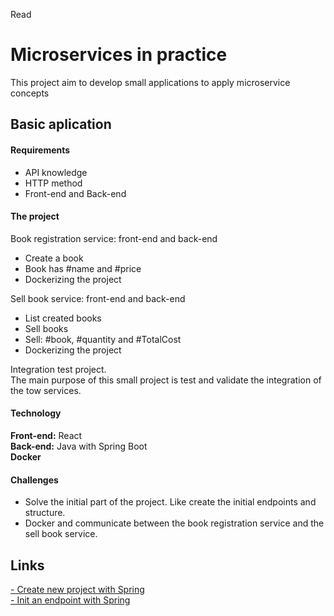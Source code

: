 Read

# Microservices in practice
This project aim to develop small applications to apply microservice concepts

## Basic aplication

#### Requirements 
- API knowledge
- HTTP method
- Front-end and Back-end 

#### The project
Book registration service: front-end and back-end
  - Create a book
  - Book has #name and #price
  - Dockerizing the project

Sell book service: front-end and back-end
  - List created books
  - Sell books
  - Sell: #book, #quantity and #TotalCost 
  - Dockerizing the project

Integration test project.  
The main purpose of this small project is test and validate the integration of the tow services.

#### Technology

**Front-end:** React  
**Back-end:** Java with Spring Boot  
**Docker**

#### Challenges

- Solve the initial part of the project. Like create the initial endpoints and structure. 
- Docker and communicate between the book registration service and the sell book service.  


## Links

[- Create new project with Spring](https://start.spring.io/)  
[- Init an endpoint with Spring](https://spring.io/guides/gs/rest-service/)
